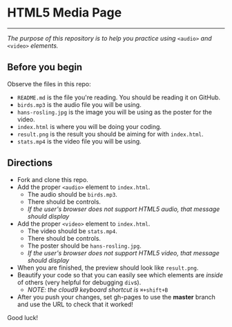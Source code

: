 # HTML5 Media Page
---
_The purpose of this repository is to help you practice using_ `<audio>` _and_ `<video>` _elements._

## Before you begin
Observe the files in this repo:  

* `README.md` is the file you're reading.  You should be reading it on GitHub.
* `birds.mp3` is the audio file you will be using.
* `hans-rosling.jpg` is the image you will be using as the poster for the video.
* `index.html` is where you will be doing your coding.
* `result.png` is the result you should be aiming for with `index.html`.
* `stats.mp4` is the video file you will be using.

## Directions
* Fork and clone this repo.
* Add the proper `<audio>` element to `index.html`.
  * The audio should be `birds.mp3`.
  * There should be controls.
  * _If the user's browser does not support HTML5 audio, that message should display_
* Add the proper `<video>` element to `index.html`.
  * The video should be `stats.mp4`.
  * There should be controls.
  * The poster should be `hans-rosling.jpg`.
  * _If the user's browser does not support HTML5 video, that message should display_
* When you are finished, the preview should look like `result.png`.
* Beautify your code so that you can easily see which elements are _inside_ of others (very helpful for debugging `div`s).  
  * _NOTE: the cloud9 keyboard shortcut is_ `⌘+shift+B`
* After you push your changes, set gh-pages to use the **master** branch and use the URL to check that it worked!

Good luck!
